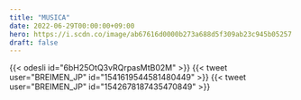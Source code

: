 ```yaml
---
title: "MUSICA"
date: 2022-06-29T00:00:00+09:00
hero: https://i.scdn.co/image/ab67616d0000b273a688d5f309ab23c945b05257
draft: false
---
```


{{< odesli id="6bH25OtQ3vRQrpasMtB02M" >}}
{{< tweet user="BREIMEN_JP" id="1541619544581480449" >}}
{{< tweet user="BREIMEN_JP" id="1542678187435470849" >}}
